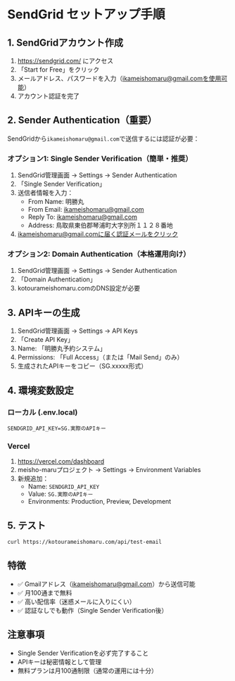 # SendGrid セットアップ手順

## 1. SendGridアカウント作成
1. https://sendgrid.com/ にアクセス
2. 「Start for Free」をクリック
3. メールアドレス、パスワードを入力（ikameishomaru@gmail.comを使用可能）
4. アカウント認証を完了

## 2. Sender Authentication（重要）
SendGridから`ikameishomaru@gmail.com`で送信するには認証が必要：

### オプション1: Single Sender Verification（簡単・推奨）
1. SendGrid管理画面 → Settings → Sender Authentication
2. 「Single Sender Verification」
3. 送信者情報を入力：
   - From Name: 明勝丸
   - From Email: ikameishomaru@gmail.com
   - Reply To: ikameishomaru@gmail.com
   - Address: 鳥取県東伯郡琴浦町大字別所１１２８番地
4. ikameishomaru@gmail.comに届く認証メールをクリック

### オプション2: Domain Authentication（本格運用向け）
1. SendGrid管理画面 → Settings → Sender Authentication
2. 「Domain Authentication」
3. kotourameishomaru.comのDNS設定が必要

## 3. APIキーの生成
1. SendGrid管理画面 → Settings → API Keys
2. 「Create API Key」
3. Name: 「明勝丸予約システム」
4. Permissions: 「Full Access」（または「Mail Send」のみ）
5. 生成されたAPIキーをコピー（SG.xxxxx形式）

## 4. 環境変数設定

### ローカル (.env.local)
```
SENDGRID_API_KEY=SG.実際のAPIキー
```

### Vercel
1. https://vercel.com/dashboard
2. meisho-maruプロジェクト → Settings → Environment Variables
3. 新規追加：
   - Name: `SENDGRID_API_KEY`
   - Value: `SG.実際のAPIキー`
   - Environments: Production, Preview, Development

## 5. テスト
```bash
curl https://kotourameishomaru.com/api/test-email
```

## 特徴
- ✅ Gmailアドレス（ikameishomaru@gmail.com）から送信可能
- ✅ 月100通まで無料
- ✅ 高い配信率（迷惑メールに入りにくい）
- ✅ 認証なしでも動作（Single Sender Verification後）

## 注意事項
- Single Sender Verificationを必ず完了すること
- APIキーは秘密情報として管理
- 無料プランは月100通制限（通常の運用には十分）